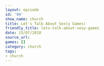 ```yaml
---
layout: episode
id: '94'
show_name: church
title: Let's Talk About Sex(y Games)
friendly_title: lets-talk-about-sexy-games
date: 15/07/2018
source_url: 
games: []
category: church
tags:
- church
---
```

